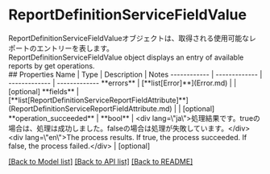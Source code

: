 # ReportDefinitionServiceFieldValue

<div lang=\"ja\">ReportDefinitionServiceFieldValueオブジェクトは、取得される使用可能なレポートのエントリーを表します。</div> <div lang=\"en\">ReportDefinitionServiceFieldValue object displays an entry of available reports by get operations.</div> 
## Properties
Name | Type | Description | Notes
------------ | ------------- | ------------- | -------------
**errors** | [**list[Error]**](Error.md) |  | [optional] 
**fields** | [**list[ReportDefinitionServiceReportFieldAttribute]**](ReportDefinitionServiceReportFieldAttribute.md) |  | [optional] 
**operation_succeeded** | **bool** | &lt;div lang&#x3D;\&quot;ja\&quot;&gt;処理結果です。trueの場合は、処理は成功しました。falseの場合は処理が失敗しています。&lt;/div&gt; &lt;div lang&#x3D;\&quot;en\&quot;&gt;The process results. If true, the process succeeded. If false, the process failed.&lt;/div&gt;  | [optional] 

[[Back to Model list]](../README.md#documentation-for-models) [[Back to API list]](../README.md#documentation-for-api-endpoints) [[Back to README]](../README.md)


